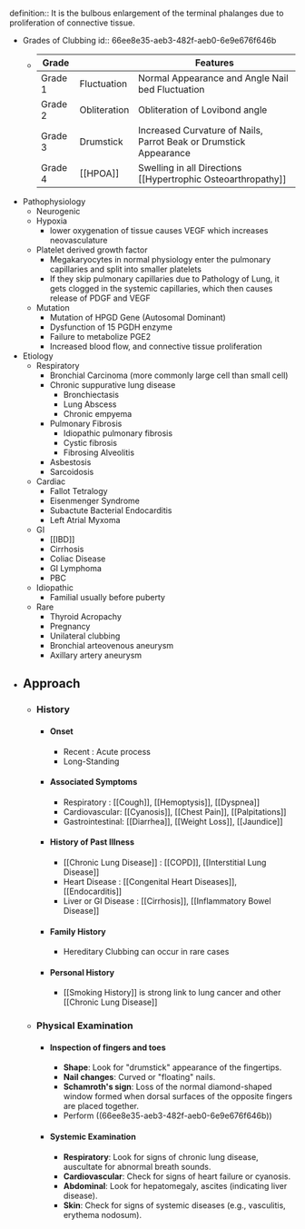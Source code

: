 definition:: It is the bulbous enlargement of the terminal phalanges due to proliferation of connective tissue.

- Grades of Clubbing
  id:: 66ee8e35-aeb3-482f-aeb0-6e9e676f646b
	- |Grade||Features|
	  |--|--|--|
	  |Grade 1|Fluctuation|Normal Appearance and Angle Nail bed Fluctuation|
	  |Grade 2|Obliteration|Obliteration of Lovibond angle|
	  |Grade 3|Drumstick|Increased Curvature of Nails, Parrot Beak or Drumstick Appearance|
	  |Grade 4| [[HPOA]] |Swelling in all Directions [[Hypertrophic Osteoarthropathy]] |
- Pathophysiology
	- Neurogenic
	- Hypoxia
		- lower oxygenation of tissue causes VEGF which increases neovasculature
	- Platelet derived growth factor
		- Megakaryocytes in normal physiology enter the pulmonary capillaries and split into smaller platelets
		- If they skip pulmonary capillaries due to Pathology of Lung, it gets clogged in the systemic capillaries, which then causes release of PDGF and VEGF
	- Mutation
		- Mutation of HPGD Gene (Autosomal Dominant)
		- Dysfunction of 15 PGDH enzyme
		- Failure to metabolize PGE2
		- Increased blood flow, and connective tissue proliferation
- Etiology
	- Respiratory
		- Bronchial Carcinoma (more commonly large cell than small cell)
		- Chronic suppurative lung disease
			- Bronchiectasis
			- Lung Abscess
			- Chronic empyema
		- Pulmonary Fibrosis
			- Idiopathic pulmonary fibrosis
			- Cystic fibrosis
			- Fibrosing Alveolitis
		- Asbestosis
		- Sarcoidosis
	- Cardiac
		- Fallot Tetralogy
		- Eisenmenger Syndrome
		- Subactute Bacterial Endocarditis
		- Left Atrial Myxoma
	- GI
		- [[IBD]]
		- Cirrhosis
		- Coliac Disease
		- GI Lymphoma
		- PBC
	- Idiopathic
		- Familial usually before puberty
	- Rare
		- Thyroid Acropachy
		- Pregnancy
		- Unilateral clubbing
		- Bronchial arteovenous aneurysm
		- Axillary artery aneurysm
- ## Approach
	- ### History
		- #### Onset
			- Recent : Acute process
			- Long-Standing
		- #### Associated Symptoms
			- Respiratory : [[Cough]], [[Hemoptysis]], [[Dyspnea]]
			- Cardiovascular: [[Cyanosis]], [[Chest Pain]], [[Palpitations]]
			- Gastrointestinal: [[Diarrhea]], [[Weight Loss]], [[Jaundice]]
		- #### History of Past Illness
			- [[Chronic Lung Disease]] : [[COPD]], [[Interstitial Lung Disease]]
			- Heart Disease : [[Congenital Heart Diseases]], [[Endocarditis]]
			- Liver or GI Disease : [[Cirrhosis]], [[Inflammatory Bowel Disease]]
		- #### Family History
			- Hereditary Clubbing can occur in rare cases
		- #### Personal History
			- [[Smoking History]] is strong link to lung cancer and other [[Chronic Lung Disease]]
	- ### Physical Examination
		- #### Inspection of fingers and toes
			- **Shape**: Look for "drumstick" appearance of the fingertips.
			- **Nail changes**: Curved or "floating" nails.
			- **Schamroth's sign**: Loss of the normal diamond-shaped window formed when dorsal surfaces of the opposite fingers are placed together.
			- Perform ((66ee8e35-aeb3-482f-aeb0-6e9e676f646b))
		- #### Systemic Examination
			- **Respiratory**: Look for signs of chronic lung disease, auscultate for abnormal breath sounds.
			- **Cardiovascular**: Check for signs of heart failure or cyanosis.
			- **Abdominal**: Look for hepatomegaly, ascites (indicating liver disease).
			- **Skin**: Check for signs of systemic diseases (e.g., vasculitis, erythema nodosum).